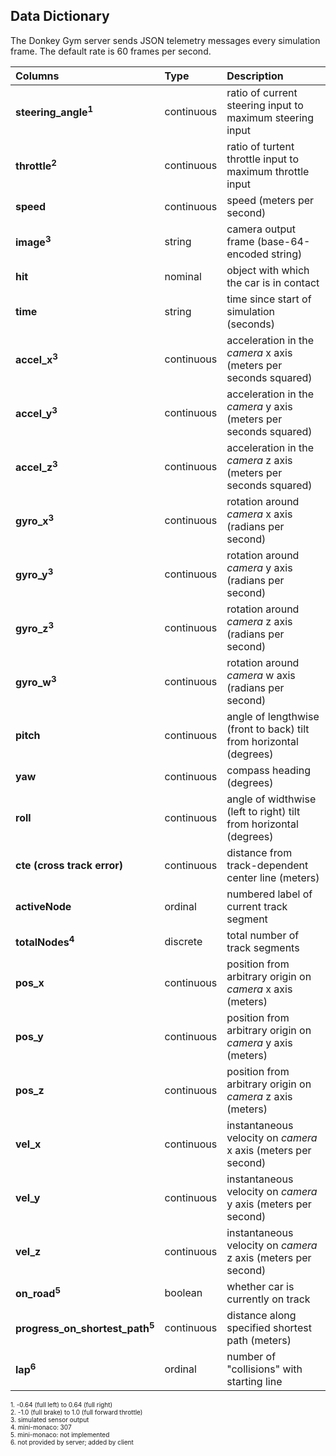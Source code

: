 ## Data Dictionary 

The Donkey Gym server sends JSON telemetry messages every simulation frame. The default rate is 60 frames per second.

|Columns|Type|Description|
|:---|:---|:---|
|**steering_angle<sup>1</sup>**|continuous|ratio of current steering input to maximum steering input|
|**throttle<sup>2</sup>**|continuous|ratio of turtent throttle input to maximum throttle input|
|**speed**|continuous|speed (meters per second)|
|**image<sup>3</sup>**|string|camera output frame (base-64-encoded string)|
|**hit**|nominal|object with which the car is in contact|
|**time**|string|time since start of simulation (seconds)|
|**accel_x<sup>3</sup>**|continuous|acceleration in the *camera* x axis (meters per seconds squared)|
|**accel_y<sup>3</sup>**|continuous|acceleration in the *camera* y axis (meters per seconds squared)|
|**accel_z<sup>3</sup>**|continuous|acceleration in the *camera* z axis (meters per seconds squared)|
|**gyro_x<sup>3</sup>**|continuous|rotation around *camera* x axis (radians per second)|
|**gyro_y<sup>3</sup>**|continuous|rotation around *camera* y axis (radians per second)|
|**gyro_z<sup>3</sup>**|continuous|rotation around *camera* z axis (radians per second)|
|**gyro_w<sup>3</sup>**|continuous|rotation around *camera* w axis (radians per second)|
|**pitch**|continuous|angle of lengthwise (front to back) tilt from horizontal (degrees)|
|**yaw**|continuous|compass heading (degrees)|
|**roll**|continuous|angle of widthwise (left to right) tilt from horizontal (degrees)|
|**cte (cross track error)**|continuous|distance from track-dependent center line (meters)|
|**activeNode**|ordinal|numbered label of current track segment|
|**totalNodes<sup>4</sup>**|discrete|total number of track segments|
|**pos_x**|continuous|position from arbitrary origin on *camera* x axis (meters)|
|**pos_y**|continuous|position from arbitrary origin on *camera* y axis (meters)|
|**pos_z**|continuous|position from arbitrary origin on *camera* z axis (meters)|
|**vel_x**|continuous|instantaneous velocity on *camera* x axis (meters per second)|
|**vel_y**|continuous|instantaneous velocity on *camera* y axis (meters per second)|
|**vel_z**|continuous|instantaneous velocity on *camera* z axis (meters per second)|
|**on_road<sup>5</sup>**|boolean|whether car is currently on track|
|**progress_on_shortest_path<sup>5</sup>**|continuous|distance along specified shortest path (meters)|
|**lap<sup>6</sup>**|ordinal|number of "collisions" with starting line|

<font size="1">1. -0.64 (full left) to 0.64 (full right)</font>  
<font size="1">2. -1.0 (full brake) to 1.0 (full forward throttle)</font>  
<font size="1">3. simulated sensor output</font>  
<font size="1">4. mini-monaco: 307</font>  
<font size="1">5. mini-monaco: not implemented</font>  
<font size="1">6. not provided by server; added by client</font>  